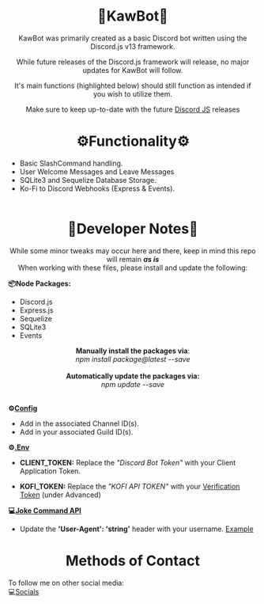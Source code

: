 <div align="center">
  <center><h1>🤖KawBot🤖</h1></center>
</div>
<div align="center"><center>
<p>KawBot was primarily created as a basic Discord bot written using the Discord.js v13 framework. <br>

While future releases of the Discord.js framework will release, no major updates for KawBot will follow.

It's main functions (highlighted below) should still function as intended if you wish to utilize them.

Make sure to keep up-to-date with the future [Discord JS](https://discord.js.org/) releases
</p></center></div>

<div align="center">
  <center><h1>⚙Functionality⚙</h1></center>
</div>

- Basic SlashCommand handling.<br> 
- User Welcome Messages and Leave Messages<br>
- SQLite3 and Sequelize Database Storage.<br> 
- Ko-Fi to Discord Webhooks (Express & Events).<br><br>


<div align="center">
  <center><h1>📝Developer Notes📝</h1></center>
</div>

<div align="center"><center><p> 
While some minor tweaks may occur here and there, keep in mind this repo will remain <b><i>as is</i></b><br>
When working with these files, please install and update the following:</p></center></div>

<b>📦Node Packages:</b>
- Discord.js 
- Express.js
- Sequelize
- SQLite3
- Events
<div align="center"><center><p> 

<b>Manually install the packages via</b>: <br><i>npm install package@latest --save</i> 
<br><br><b>Automatically update the packages via:</b> <br><i>npm update --save </i> <br><br>
</p></center></div>

<b>⚙[Config](https://github.com/Krowatic/KawBot/blob/main/config.json) </b>

- Add in the associated Channel ID(s).
- Add in your associated Guild ID(s).

<b>⚙[.Env](https://github.com/Krowatic/KawBot/blob/main/.env)</b>

- <b>CLIENT_TOKEN:</b> Replace the <i>"Discord Bot Token"</i> with your Client Application Token.

- <b>KOFI_TOKEN:</b> Replace the <i>"KOFI API TOKEN"</i> with your [Verification Token](https://ko-fi.com/manage/webhooks?src=sidemenu) (under Advanced)

<b>💻[Joke Command API](https://github.com/Krowatic/KawBot/blob/main/SlashCommands/joke.js)</b>

- Update the <b>'User-Agent': 'string'</b> header with your username. [Example](https://icanhazdadjoke.com/api#custom-user-agent)

<div align="center">
  <center><h1> Methods of Contact</h1></center>
</div>

To follow me on other social media:<br>
💻[Socials](https://campsite.bio/krowatic)<br>
